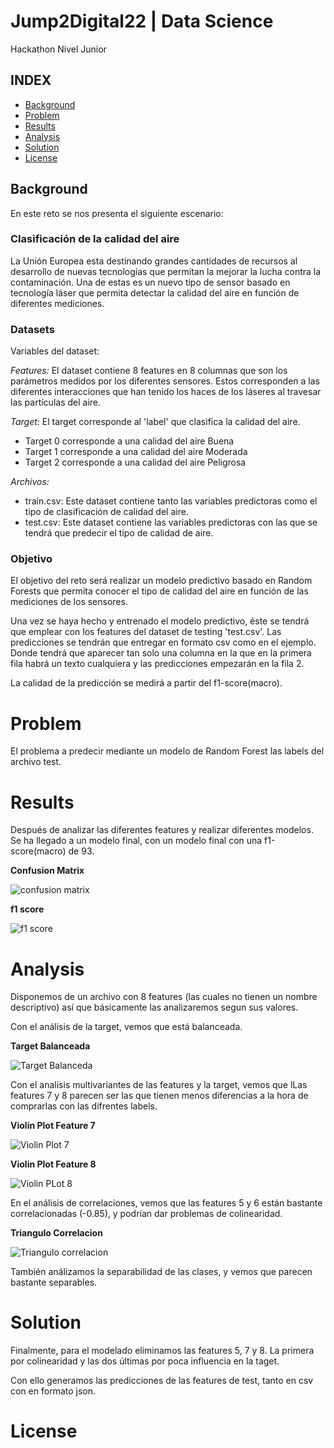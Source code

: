 # Jump2Digital22 | Data Science
Hackathon Nivel Junior

## INDEX

* [Background](#background)
* [Problem](#problem)
* [Results](#results)
* [Analysis](#analysis)
* [Solution](#solution)
* [License](#license)


<a name="background"></a>


## Background

En este reto se nos presenta el siguiente escenario:

### Clasificación de la calidad del aire

La Unión Europea esta destinando grandes cantidades de recursos al desarrollo de nuevas tecnologías que permitan la mejorar la lucha contra la contaminación. Una de estas es un nuevo tipo de sensor basado en tecnología láser que permita detectar la calidad del aire en función de diferentes mediciones.

### Datasets

Variables del dataset:

*Features:* El dataset contiene 8 features en 8 columnas que son los parámetros medidos por los diferentes sensores. Estos corresponden a las diferentes interacciones que han tenido los haces de los láseres al travesar las partículas del aire.

*Target:* El target corresponde al 'label' que clasifica la calidad del aire.

- Target 0 corresponde a una calidad del aire Buena
- Target 1 corresponde a una calidad del aire Moderada
- Target 2 corresponde a una calidad del aire Peligrosa

*Archivos:*

- train.csv: Este dataset contiene tanto las variables predictoras como el tipo de clasificación de calidad del aire.
- test.csv: Este dataset contiene las variables predictoras con las que se tendrá que predecir el tipo de calidad de aire.

### Objetivo

El objetivo del reto será realizar un modelo predictivo basado en Random Forests que permita conocer el tipo de calidad del aire en función de las mediciones de los sensores.

Una vez se haya hecho y entrenado el modelo predictivo, éste se tendrá que emplear con los features del dataset de testing 'test.csv'. Las predicciones se tendrán que entregar en formato csv como en el ejemplo. Donde tendrá que aparecer tan solo una columna en la que en la primera fila habrá un texto cualquiera y las predicciones empezarán en la fila 2.

La calidad de la predicción se medirá a partir del f1-score(macro).

<a name="problem"></a>


# Problem

El problema a predecir mediante un modelo de Random Forest las labels del archivo test.


<a name="results"></a>


# Results

Después de analizar las diferentes features y realizar diferentes modelos. Se ha llegado a un modelo 
final, con un modelo final con una f1-score(macro) de 93.

**Confusion Matrix**

![confusion matrix](https://github.com/paulagual/j2d22-hackathon/blob/main/img/confusion-matrix.png)

**f1 score**

![f1 score](https://github.com/paulagual/j2d22-hackathon/blob/main/img/f1-score.png)



<a name="analysis"></a>


# Analysis

Disponemos de un archivo con 8 features (las cuales no tienen un nombre descriptivo)  así que 
básicamente las analizaremos segun sus valores.

Con el análisis de la target, vemos que está balanceada.

**Target Balanceada**

![Target Balanceda](https://github.com/paulagual/j2d22-hackathon/blob/main/img/balanced-target.png)

Con el analísis multivariantes de las features y la target, vemos que lLas features 7 y 8 parecen ser 
las que tienen menos diferencias a la hora de comprarlas con las difrentes labels.

**Violin Plot Feature 7**

![Violin Plot 7](https://github.com/paulagual/j2d22-hackathon/blob/main/img/violin-plot7.png)

**Violin Plot Feature 8**

![Violin PLot 8](https://github.com/paulagual/j2d22-hackathon/blob/main/img/violin-plot8.png)

En el análisis de correlaciones, vemos que las features 5 y 6 están bastante correlacionadas (-0.85), y podrían 
dar problemas de colinearidad.

**Triangulo Correlacion**

![Triangulo correlacion](https://github.com/paulagual/j2d22-hackathon/blob/main/img/correlation.png)

También análizamos la separabilidad de las clases, y vemos que parecen  bastante separables.

<a name="solution"></a>


# Solution

Finalmente, para el modelado eliminamos las features 5, 7 y 8. La primera por colinearidad y las dos 
últimas por poca influencia en la taget.

Con ello generamos las predicciones de las features de test, tanto en csv con en formato json.

<a name="license"></a>


# License
